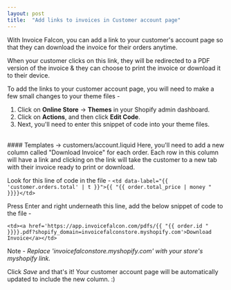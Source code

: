 ```yaml
---
layout: post
title:  "Add links to invoices in Customer account page"
---
```


With Invoice Falcon, you can add a link to your customer's account page so that they can download the invoice for their orders anytime.

When your customer clicks on this link, they will be redirected to a PDF version of the invoice & they can choose to print the invoice or download it to their device.

To add the links to your customer account page, you will need to make a few small changes to your theme files -

1. Click on __Online Store__ -> __Themes__ in your Shopify admin dashboard.
2. Click on __Actions__, and then click __Edit Code__.
3. Next, you'll need to enter this snippet of code into your theme files.

<br/>
#### Templates -> customers/account.liquid
Here, you'll need to add a new column called "Download Invoice" for each order. Each row in this column will have a link and clicking on the link will take the customer to a new tab with their invoice ready to print or download.

Look for this line of code in the file - `<td data-label="{{ 'customer.orders.total' | t }}">{{ "{{ order.total_price | money " }}}}</td>`

Press Enter and right underneath this line, add the below snippet of code to the file -

`<td><a href='https://app.invoicefalcon.com/pdfs/{{ "{{ order.id " }}}}.pdf?shopify_domain=invoicefalconstore.myshopify.com'>Download Invoice</a></td>`

Note - _Replace 'invoicefalconstore.myshopify.com' with your store's myshopify link._  

Click _Save_ and that's it! Your customer account page will be automatically updated to include the new column. :)
